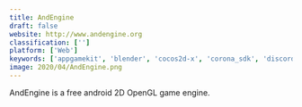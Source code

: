 ```yaml
---
title: AndEngine
draft: false 
website: http://www.andengine.org
classification: ['']
platform: ['Web']
keywords: ['appgamekit', 'blender', 'cocos2d-x', 'corona_sdk', 'discord', 'fmod', 'gamemaker', 'gamesparks', 'gideros', 'orx', 'polycode', 'renpy', 'shiva_engine', 'sparrow_game_engine', 'speedtree_for_games', 'unity', 'unreal_engine', 'devtodev']
image: 2020/04/AndEngine.png
---
```

AndEngine is a free android 2D OpenGL game engine.